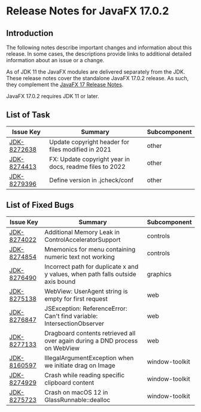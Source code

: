 # Release Notes for JavaFX 17.0.2

## Introduction

The following notes describe important changes and information about this release. In some cases, the descriptions provide links to additional detailed information about an issue or a change.

As of JDK 11 the JavaFX modules are delivered separately from the JDK. These release notes cover the standalone JavaFX 17.0.2 release. As such, they complement the [JavaFX 17 Release Notes](https://github.com/openjdk/jfx/blob/jfx17/doc-files/release-notes-17.md).

JavaFX 17.0.2 requires JDK 11 or later.

List of Task
------------

| Issue Key                                                       | Summary                                                 | Subcomponent |
| --------------------------------------------------------------- | ------------------------------------------------------- | ------------ |
| [JDK-8272638](https://bugs.openjdk.java.net/browse/JDK-8272638) | Update copyright header for files modified in 2021      | other        |
| [JDK-8274413](https://bugs.openjdk.java.net/browse/JDK-8274413) | FX: Update copyright year in docs, readme files to 2022 | other        |
| [JDK-8279396](https://bugs.openjdk.java.net/browse/JDK-8279396) | Define version in .jcheck/conf                          | other        |

List of Fixed Bugs
------------------

| Issue Key                                                       | Summary                                                                         | Subcomponent   |
| --------------------------------------------------------------- | ------------------------------------------------------------------------------- | -------------- |
| [JDK-8274022](https://bugs.openjdk.java.net/browse/JDK-8274022) | Additional Memory Leak in ControlAcceleratorSupport                             | controls       |
| [JDK-8274854](https://bugs.openjdk.java.net/browse/JDK-8274854) | Mnemonics for menu containing numeric text not working                          | controls       |
| [JDK-8276490](https://bugs.openjdk.java.net/browse/JDK-8276490) | Incorrect path for duplicate x and y values, when path falls outside axis bound | graphics       |
| [JDK-8275138](https://bugs.openjdk.java.net/browse/JDK-8275138) | WebView: UserAgent string is empty for first request                            | web            |
| [JDK-8276847](https://bugs.openjdk.java.net/browse/JDK-8276847) | JSException: ReferenceError: Can't find variable: IntersectionObserver          | web            |
| [JDK-8277133](https://bugs.openjdk.java.net/browse/JDK-8277133) | Dragboard contents retrieved all over again during a DND process on WebView     | web            |
| [JDK-8160597](https://bugs.openjdk.java.net/browse/JDK-8160597) | IllegalArgumentException when we initiate drag on Image                         | window-toolkit |
| [JDK-8274929](https://bugs.openjdk.java.net/browse/JDK-8274929) | Crash while reading specific clipboard content                                  | window-toolkit |
| [JDK-8275723](https://bugs.openjdk.java.net/browse/JDK-8275723) | Crash on macOS 12 in GlassRunnable::dealloc                                     | window-toolkit |
